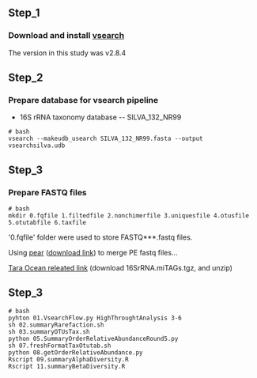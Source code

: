 ## Step_1

### Download and install [vsearch](https://github.com/torognes/vsearch)

The version in this study was v2.8.4

## Step_2

### Prepare database for vsearch pipeline

- 16S rRNA taxonomy database -- SILVA_132_NR99

```
# bash
vsearch --makeudb_usearch SILVA_132_NR99.fasta --output vsearchsilva.udb
```

## Step_3

### Prepare FASTQ files

```
# bash
mkdir 0.fqfile 1.filtedfile 2.nonchimerfile 3.uniquesfile 4.otusfile 5.otutabfile 6.taxfile
```

'0.fqfile' folder were used to store FASTQ***.fastq files.

Using [pear](https://www.h-its.org/downloads/pear-academic/) ([download link](https://github.com/Grelot/bioinfo_singularity_recipes/raw/master/packages/pear-0.9.11-linux-x86_64.tar.gz)) to merge PE fastq files...  

[Tara Ocean releated link](http://ocean-microbiome.embl.de/data/) (download 16SrRNA.miTAGs.tgz, and unzip)

## Step_3

```
# bash
pyhton 01.VsearchFlow.py HighThroughtAnalysis 3-6
sh 02.summaryRarefaction.sh
sh 03.summaryOTUsTax.sh
python 05.SummaryOrderRelativeAbundanceRound5.py
sh 07.freshFormatTaxOtutab.sh
python 08.getOrderRelativeAbundance.py
Rscript 09.summaryAlphaDiversity.R
Rscript 11.summaryBetaDiversity.R
```

